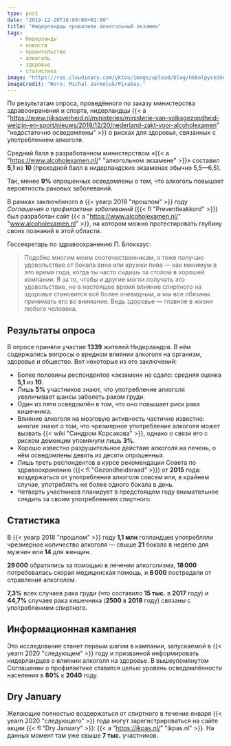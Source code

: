 ```yaml
---
type: post
date: "2019-12-20T16:09:09+01:00"
title: "Нидерландцы провалили алкогольный экзамен"
tags:
    - Нидерланды
    - новости
    - правительство
    - алкоголь
    - здоровье
    - статистика
image: "https://res.cloudinary.com/yktoo/image/upload/blog/h6kolpyckdnnsf3exr0e.jpg"
imageCredit: "Фото: Michal Jarmoluk/Pixabay."
---
```


По результатам опроса, проведённого по заказу министерства здравоохранения и спорта, нидерландцы {{< a "https://www.rijksoverheid.nl/ministeries/ministerie-van-volksgezondheid-welzijn-en-sport/nieuws/2019/12/20/nederland-zakt-voor-alcoholexamen" "недостаточно осведомлены" >}} о рисках для здоровья, связанных с употреблением алкоголя.

Средний балл в разработанном министерством «{{< a "https://www.alcoholexamen.nl/" "алкогольном экзамене" >}}» составил **5,1** из **10** (проходной балл в нидерландских экзаменах обычно 5,5—6,5).

<!--more-->

Так, менее **9%** опрошенных осведомлены о том, что алкоголь повышает вероятность раковых заболеваний. 

В рамках заключённого в {{< yearp 2018 "прошлом" >}} году *Соглашения о профилактике заболеваний* ({{< fl "Preventieakkord" >}}) был разработан сайт {{< a "https://www.alcoholexamen.nl/" "www.alcoholexamen.nl" >}}, на котором можно протестировать глубину своих познаний в этой области.

Госсекретарь по здравоохранению П. Блокхаус:

> Подобно многим моим соотечественникам, я тоже получаю удовольствие от бокала вина или кружки пива — как минимум в это время года, когда ты часто сидишь за столом в хорошей компании. Я за то, чтобы и другие могли получать это удовольствие, но в настоящее время влияние спиртного на здоровье становится всё более очевидным, и мы все обязаны принимать его во внимание. Ведь здоровье — главное в жизни любого человека.

## Результаты опроса

В опросе приняли участие **1339** жителей Нидерландов. В нём содержались вопросы о вредном влиянии алкоголя на организм, здоровье и общество. Вот некоторые из его заключений:

* Более половины респондентов «экзамен» не сдало: средняя оценка **5,1** из **10**.
* Лишь **5%** участников знают, что употребление алкоголя увеличивает шансы заболеть раком груди.
* Один из пяти осведомлён в том, что оно повышает риск рака кишечника.
* Влияние алкоголя на мозговую активность частично известно: многие знают о том, что чрезмерное употребление алкоголя может вызвать {{< wiki "Синдром Корсакова" >}}, однако о связи его с риском деменции упомянули лишь **3%**.
* Хорошо известно разрушительное действие алкоголя на печень, о нём осведомлены девять из десяти опрошенных.
* Лишь треть респондентов в курсе рекомендации Совета по здравоохранению ({{< fl "Gezondheidsraad" >}}) от **2015** года: воздержаться от употребления алкоголя совсем или, в крайнем случае, употреблять не более одного бокала в день.
* Четверть участников планирует в предстоящем году внимательнее следить за своим употреблением спиртного.

## Статистика

В {{< yearp 2018 "прошлом" >}} году **1,1 млн** голландцев употребляли чрезмерное количество алкоголя — свыше **21** бокала в неделю для мужчин или **14** для женщин.

**29 000** обратились за помощью в лечении алкоголизма, **18 000** потребовалась скорая медицинская помощь, и **6 000** пострадали от отравления алкоголем.

**7,3%** всех случаев рака груди (что составило **15 тыс.** в **2017** году) и **44,7%** случаев рака кишечника (**2500** в **2018** году) связаны с употреблением спиртного.

## Информационная кампания

Это исследование станет первым шагом в кампании, запускаемой в {{< yearn 2020 "следующем" >}} году и призванной информировать нидерландцев о влиянии алкоголя на здоровье. В вышеупомянутом Соглашении о профилактике ставится целью уровень осведомлённости населения в **80%** к **2040** году.

## Dry January

Желающие полностью воздержаться от спиртного в течение января {{< yearn 2020 "следующего" >}} года могут зарегистрироваться на сайте акции {{< fl "Dry January" >}}: {{< a "https://ikpas.nl/" "ikpas.nl" >}}. На данных момент там уже свыше **7 тыс.** участников.